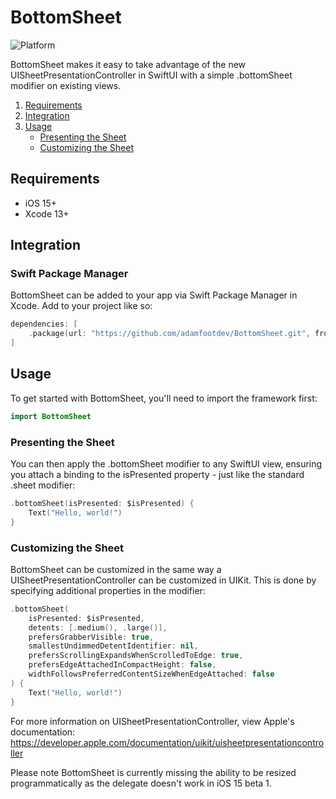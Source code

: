 # BottomSheet

![Platform](https://img.shields.io/badge/platforms-iOS%2015.0-F28D00.svg)

BottomSheet makes it easy to take advantage of the new UISheetPresentationController in SwiftUI with a simple .bottomSheet modifier on existing views.

1. [Requirements](#requirements)
2. [Integration](#integration)
3. [Usage](#usage)
    - [Presenting the Sheet](#presenting-the-sheet)
    - [Customizing the Sheet](#customizing-the-sheet)

## Requirements

- iOS 15+
- Xcode 13+

## Integration

### Swift Package Manager

BottomSheet can be added to your app via Swift Package Manager in Xcode. Add to your project like so:

```swift
dependencies: [
    .package(url: "https://github.com/adamfootdev/BottomSheet.git", from: "0.1.0")
]
```

## Usage

To get started with BottomSheet, you'll need to import the framework first:

```swift
import BottomSheet
```

### Presenting the Sheet

You can then apply the .bottomSheet modifier to any SwiftUI view, ensuring you attach a binding to the isPresented property - just like the standard .sheet modifier:

```swift
.bottomSheet(isPresented: $isPresented) {
    Text("Hello, world!")
}
```

### Customizing the Sheet

BottomSheet can be customized in the same way a UISheetPresentationController can be customized in UIKit. This is done by specifying additional properties in the modifier:

```swift
.bottomSheet(
    isPresented: $isPresented,
    detents: [.medium(), .large()],
    prefersGrabberVisible: true,
    smallestUndimmedDetentIdentifier: nil,
    prefersScrollingExpandsWhenScrolledToEdge: true,
    prefersEdgeAttachedInCompactHeight: false,
    widthFollowsPreferredContentSizeWhenEdgeAttached: false
) {
    Text("Hello, world!")
}
```

For more information on UISheetPresentationController, view Apple's documentation: https://developer.apple.com/documentation/uikit/uisheetpresentationcontroller


Please note BottomSheet is currently missing the ability to be resized programmatically as the delegate doesn't work in iOS 15 beta 1.
